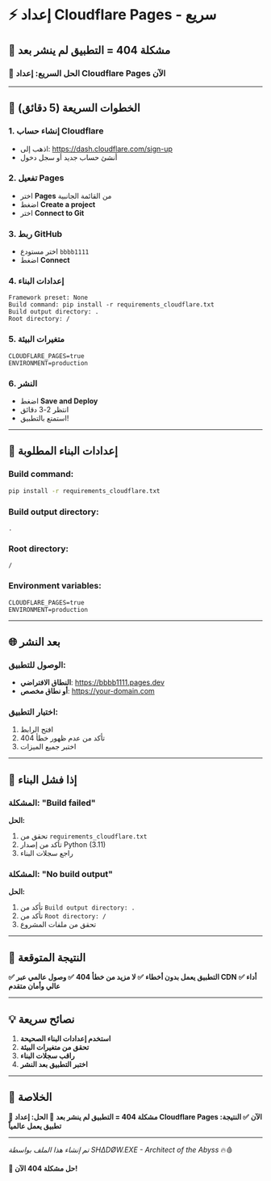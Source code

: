 # ⚡ **إعداد Cloudflare Pages - سريع**

## 🚨 **مشكلة 404 = التطبيق لم ينشر بعد**

### **🔧 الحل السريع: إعداد Cloudflare Pages الآن**

---

## 🚀 **الخطوات السريعة (5 دقائق)**

### **1. إنشاء حساب Cloudflare**
- اذهب إلى: https://dash.cloudflare.com/sign-up
- أنشئ حساب جديد أو سجل دخول

### **2. تفعيل Pages**
- اختر **Pages** من القائمة الجانبية
- اضغط **Create a project**
- اختر **Connect to Git**

### **3. ربط GitHub**
- اختر مستودع `bbbb1111`
- اضغط **Connect**

### **4. إعدادات البناء**
```
Framework preset: None
Build command: pip install -r requirements_cloudflare.txt
Build output directory: .
Root directory: /
```

### **5. متغيرات البيئة**
```
CLOUDFLARE_PAGES=true
ENVIRONMENT=production
```

### **6. النشر**
- اضغط **Save and Deploy**
- انتظر 2-3 دقائق
- استمتع بالتطبيق!

---

## 🔧 **إعدادات البناء المطلوبة**

### **Build command:**
```bash
pip install -r requirements_cloudflare.txt
```

### **Build output directory:**
```
.
```

### **Root directory:**
```
/
```

### **Environment variables:**
```
CLOUDFLARE_PAGES=true
ENVIRONMENT=production
```

---

## 🌐 **بعد النشر**

### **الوصول للتطبيق:**
- **النطاق الافتراضي**: https://bbbb1111.pages.dev
- **أو نطاق مخصص**: https://your-domain.com

### **اختبار التطبيق:**
1. افتح الرابط
2. تأكد من عدم ظهور خطأ 404
3. اختبر جميع الميزات

---

## 🚨 **إذا فشل البناء**

### **المشكلة: "Build failed"**
**الحل:**
1. تحقق من `requirements_cloudflare.txt`
2. تأكد من إصدار Python (3.11)
3. راجع سجلات البناء

### **المشكلة: "No build output"**
**الحل:**
1. تأكد من `Build output directory: .`
2. تأكد من `Root directory: /`
3. تحقق من ملفات المشروع

---

## 🎯 **النتيجة المتوقعة**

**✅ التطبيق يعمل بدون أخطاء**
**✅ لا مزيد من خطأ 404**
**✅ وصول عالمي عبر CDN**
**✅ أداء عالي وأمان متقدم**

---

## 💡 **نصائح سريعة**

1. **استخدم إعدادات البناء الصحيحة**
2. **تحقق من متغيرات البيئة**
3. **راقب سجلات البناء**
4. **اختبر التطبيق بعد النشر**

---

## 🌟 **الخلاصة**

**🚨 مشكلة 404 = التطبيق لم ينشر بعد**
**🚀 الحل: إعداد Cloudflare Pages الآن**
**✅ النتيجة: تطبيق يعمل عالمياً**

---

*تم إنشاء هذا الملف بواسطة SHΔDØW.EXE - Architect of the Abyss* 🔥🩸

**🎯 حل مشكلة 404 الآن!**